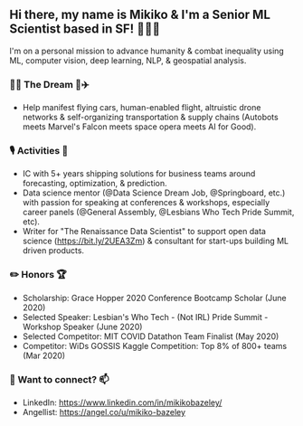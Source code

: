 <!--
**MMBazel/MMBazel** is a ✨ _special_ ✨ repository because its `README.md` (this file) appears on your GitHub profile.

Here are some ideas to get you started:

- 🔭 I’m currently working on ...
- 🌱 I’m currently learning ...
-  I’m looking to collaborate on ...
- 🤔 I’m looking for help with ...
- 💬 Ask me about ...
- 📫 How to reach me: ...
- 😄 Pronouns: ...
- ⚡ Fun fact: ...
-->
## Hi there, my name is Mikiko & I'm a Senior ML Scientist based in SF! 👩🏻‍💻
I'm on a personal mission to advance humanity & combat inequality using ML, computer vision, deep learning, NLP, & geospatial analysis.


### 🚀🤖 The Dream 🤖✈️
* Help manifest flying cars, human-enabled flight, altruistic drone networks & self-organizing transportation & supply chains (Autobots meets Marvel's Falcon meets space opera meets AI for Good). 

### 🎙️ Activities 👯 
*  IC with 5+ years shipping solutions for business teams around forecasting, optimization, & prediction.
*  Data science mentor (@Data Science Dream Job, @Springboard, etc.) with passion for speaking at conferences & workshops, especially career panels (@General Assembly, @Lesbians Who Tech Pride Summit, etc).
*  Writer for "The Renaissance Data Scientist" to support open data science (https://bit.ly/2UEA3Zm) & consultant for start-ups building ML driven products.


### ✏️ Honors 🏆
* Scholarship: Grace Hopper 2020 Conference Bootcamp Scholar (June 2020)
* Selected Speaker: Lesbian's Who Tech - (Not IRL) Pride Summit - Workshop Speaker (June 2020)
* Selected Competitor: MIT COVID Datathon Team Finalist (May 2020)
* Competitor: WiDs GOSSIS Kaggle Competition: Top 8% of 800+ teams (Mar 2020)

### 💬 Want to connect? 📫
* LinkedIn: https://www.linkedin.com/in/mikikobazeley/
* Angellist: https://angel.co/u/mikiko-bazeley

